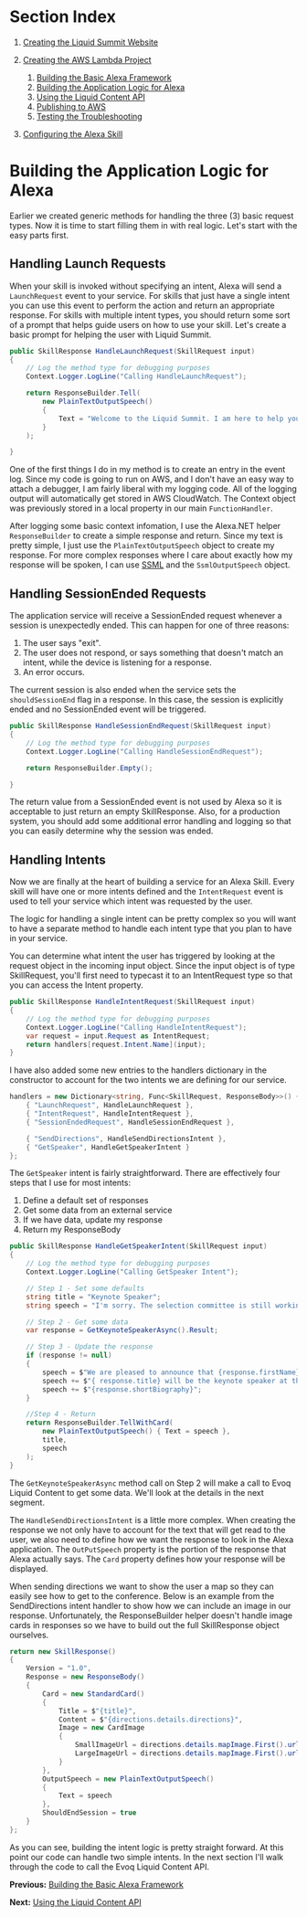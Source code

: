 # Section Index
1. [Creating the Liquid Summit Website](1_Setup_Liquid_Content.md)
2. [Creating the AWS Lambda Project](2_Create_AWS_Lambda_Project.md)

   1. [Building the Basic Alexa Framework](2-1_Create_Basic_Framework.md)
   2. [Building the Application Logic for Alexa](2-2_Create_Application_Logic.md)
   3. [Using the Liquid Content API](2-3_Use_Liquid_Content_API.md)
   4. [Publishing to AWS](2-4_Publishing_Lambda.md)
   5. [Testing the Troubleshooting](2-5_Testing_Lambda_Function.md)

3. [Configuring the Alexa Skill](3_Configure_Alexa_Skill.md)

# Building the Application Logic for Alexa

Earlier we created generic methods for handling the three (3) basic request types. Now it is time to start filling them in with real logic. Let's start with the easy parts first.

## Handling Launch Requests

When your skill is invoked without specifying an intent, Alexa will send a `LaunchRequest` event to your service.  For skills that just have a single intent you can use this event to perform the action and return an appropriate response.  For skills with multiple intent types, you should return some sort of a prompt that helps guide users on how to use your skill. Let's create a basic prompt for helping the user with Liquid Summit.

```C#
public SkillResponse HandleLaunchRequest(SkillRequest input)
{
    // Log the method type for debugging purposes
    Context.Logger.LogLine("Calling HandleLaunchRequest");

    return ResponseBuilder.Tell(
        new PlainTextOutputSpeech()
        {
            Text = "Welcome to the Liquid Summit. I am here to help you find your way around the conference."
        }
    );

}
```

One of the first things I do in my method is to create an entry in the event log. Since my code is going to run on AWS, and I don't have an easy way to attach a debugger, I am fairly liberal with my logging code. All of the logging output will automatically get stored in AWS CloudWatch. The Context object was previously stored in a local property in our main `FunctionHandler`.

After logging some basic context infomation, I use the Alexa.NET helper `ResponseBuilder` to create a simple response and return. Since my text is pretty simple, I just use the `PlainTextOutputSpeech` object to create my response. For more complex responses where I care about exactly how my response will be spoken, I can use [SSML](https://developer.amazon.com/public/solutions/alexa/alexa-skills-kit/docs/speech-synthesis-markup-language-ssml-reference) and the `SsmlOutputSpeech` object.

## Handling SessionEnded Requests
The application service will receive a SessionEnded request whenever a session is unexpectedly ended. This can happen for one of three  reasons:

1. The user says "exit".
2. The user does not respond, or says something that doesn't match an intent, while the device is listening for a response.
3. An error occurs.

The current session is also ended when the service sets the `shouldSessionEnd` flag in a response. In this case, the session is explicitly ended and no SessionEnded event will be triggered.

```C#
public SkillResponse HandleSessionEndRequest(SkillRequest input)
{
    // Log the method type for debugging purposes
    Context.Logger.LogLine("Calling HandleSessionEndRequest");

    return ResponseBuilder.Empty();

}
```  

The return value from a SessionEnded event is not used by Alexa so it is acceptable to just return an empty SkillResponse. Also, for a production system, you should add some additional error handling and logging so that you can easily determine why the session was ended.

## Handling Intents

Now we are finally at the heart of building a service for an Alexa Skill. Every skill will have one or more intents defined and the `IntentRequest` event is used to tell your service which intent was requested by the user.

The logic for handling a single intent can be pretty complex so you will want to have a separate method to handle each intent type that you plan to have in your service.

You can determine what intent the user has triggered by looking at the request object in the incoming input object. Since the input object is of type SkillRequest, you'll first need to typecast it to an IntentRequest type so that you can access the Intent property.

```C#
public SkillResponse HandleIntentRequest(SkillRequest input)
{
    // Log the method type for debugging purposes
    Context.Logger.LogLine("Calling HandleIntentRequest");
    var request = input.Request as IntentRequest;
    return handlers[request.Intent.Name](input);
}

```

I have also added some new entries to the handlers dictionary in the constructor to account for the two intents we are defining for our service.

```C#
handlers = new Dictionary<string, Func<SkillRequest, ResponseBody>>() {
    { "LaunchRequest", HandleLaunchRequest },
    { "IntentRequest", HandleIntentRequest },
    { "SessionEndedRequest", HandleSessionEndRequest },

    { "SendDirections", HandleSendDirectionsIntent },
    { "GetSpeaker", HandleGetSpeakerIntent }
};
```

The `GetSpeaker` intent is fairly straightforward. There are effectively four steps that I use for most intents:

1. Define a default set of responses
2. Get some data from an external service
3. If we have data, update my response
4. Return my ResponseBody

```C#
public SkillResponse HandleGetSpeakerIntent(SkillRequest input)
{
    // Log the method type for debugging purposes
    Context.Logger.LogLine("Calling GetSpeaker Intent");

    // Step 1 - Set some defaults
    string title = "Keynote Speaker";
    string speech = "I'm sorry. The selection committee is still working to identify a keynote speaker.";

    // Step 2 - Get some data
    var response = GetKeynoteSpeakerAsync().Result;

    // Step 3 - Update the response
    if (response != null)
    {
        speech = $"We are pleased to announce that {response.firstName} {response.lastName}, ";
        speech += $"{ response.title} will be the keynote speaker at the Liquid Summit conference. ";
        speech += $"{response.shortBiography}";
    }

    //Step 4 - Return 
    return ResponseBuilder.TellWithCard(
        new PlainTextOutputSpeech() { Text = speech },
        title,
        speech            
    );
}
```

The `GetKeynoteSpeakerAsync` method call on Step 2 will make a call to Evoq Liquid Content to get some data.  We'll look at the details in the next segment. 

The `HandleSendDirectionsIntent` is a little more complex. When creating the response we not only have to account for the text that will get read to the user, we also need to define how we want the response to look in the Alexa application.  The `OutPutSpeech` property is the portion of the response that Alexa actually says. The `Card` property defines how your response will be displayed.

When sending directions we want to show the user a map so they can easily see how to get to the conference. Below is an example from the SendDirections intent handler to show how we can include an image in our response. Unfortunately, the ResponseBuilder helper doesn't handle image cards in responses so we have to build out the full SkillResponse object ourselves.

```C#
return new SkillResponse()
{
    Version = "1.0",
    Response = new ResponseBody()
    {
        Card = new StandardCard()
        {
            Title = $"{title}",
            Content = $"{directions.details.directions}",
            Image = new CardImage
            {
                SmallImageUrl = directions.details.mapImage.First().url,
                LargeImageUrl = directions.details.mapImage.First().url
            }
        },
        OutputSpeech = new PlainTextOutputSpeech()
        {
            Text = speech
        },
        ShouldEndSession = true
    }
};
```

As you can see, building the intent logic is pretty straight forward. At this point our code can handle two simple intents.  In the next section I'll walk through the code to call the Evoq Liquid Content API.

**Previous:** [Building the Basic Alexa Framework](2-1_Create_Basic_Framework.md)

**Next:** [Using the Liquid Content API](2-3_Use_Liquid_Content_API.md)